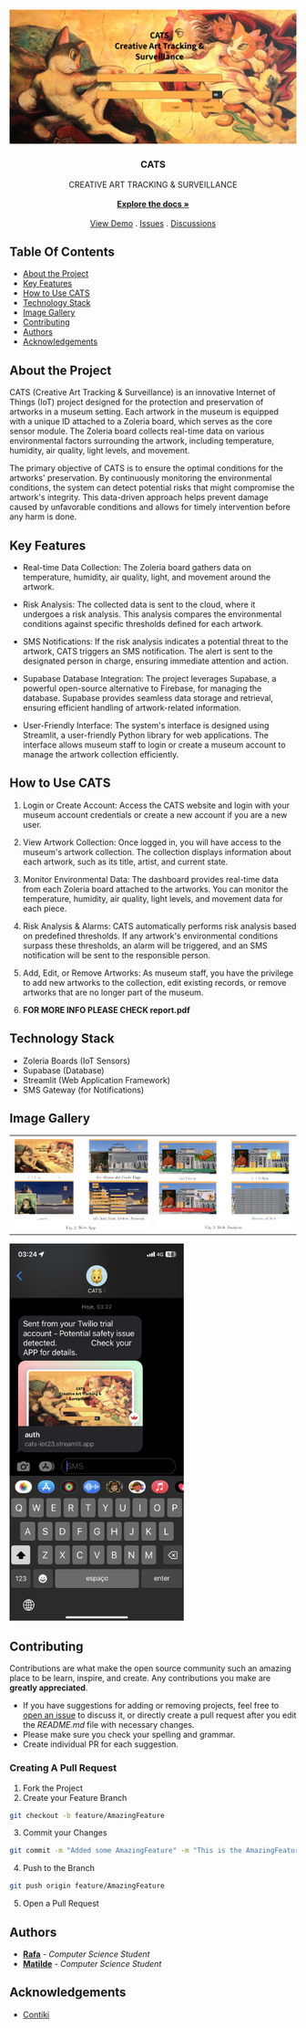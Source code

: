 <br/>
<p align="center">
  <a href="https://github.com/rain-ho/cats">
    <img src="images/preview.png">
  </a>
  <h3 align="center">CATS   
</h3>

  <p align="center">
            CREATIVE ART TRACKING & SURVEILLANCE
    <br/>
    <br/>
    <a href="https://github.com/rain-ho/cats"><strong>Explore the docs »</strong></a>
    <br/>
    <br/>
    <a href="cats-iot23.streamit.app">View Demo</a>
    .
    <a href="https://github.com/rain-ho/cats/issues">Issues</a>
    .
    <a href="https://github.com/rain-ho/cats/discussions">Discussions</a>
  </p>
</p>



## Table Of Contents

* [About the Project](#about-the-project)
* [Key Features](#key-features)
* [How to Use CATS](#how-to-use-cats)
* [Technology Stack](#technology-stack)
* [Image Gallery](#image-gallery)
* [Contributing](#contributing)
* [Authors](#authors)
* [Acknowledgements](#acknowledgements)




## About the Project
CATS (Creative Art Tracking & Surveillance) is an innovative Internet of Things (IoT) project designed for the protection and preservation of artworks in a museum setting. Each artwork in the museum is equipped with a unique ID attached to a Zoleria board, which serves as the core sensor module. The Zoleria board collects real-time data on various environmental factors surrounding the artwork, including temperature, humidity, air quality, light levels, and movement.

The primary objective of CATS is to ensure the optimal conditions for the artworks' preservation. By continuously monitoring the environmental conditions, the system can detect potential risks that might compromise the artwork's integrity. This data-driven approach helps prevent damage caused by unfavorable conditions and allows for timely intervention before any harm is done.

## Key Features
* Real-time Data Collection: The Zoleria board gathers data on temperature, humidity, air quality, light, and movement around the artwork.

* Risk Analysis: The collected data is sent to the cloud, where it undergoes a risk analysis. This analysis compares the environmental conditions against specific thresholds defined for each artwork.

* SMS Notifications: If the risk analysis indicates a potential threat to the artwork, CATS triggers an SMS notification. The alert is sent to the designated person in charge, ensuring immediate attention and action.

* Supabase Database Integration: The project leverages Supabase, a powerful open-source alternative to Firebase, for managing the database. Supabase provides seamless data storage and retrieval, ensuring efficient handling of artwork-related information.

* User-Friendly Interface: The system's interface is designed using Streamlit, a user-friendly Python library for web applications. The interface allows museum staff to login or create a museum account to manage the artwork collection efficiently.

## How to Use CATS
1. Login or Create Account: Access the CATS website and login with your museum account credentials or create a new account if you are a new user.

2. View Artwork Collection: Once logged in, you will have access to the museum's artwork collection. The collection displays information about each artwork, such as its title, artist, and current state.

3. Monitor Environmental Data: The dashboard provides real-time data from each Zoleria board attached to the artworks. You can monitor the temperature, humidity, air quality, light levels, and movement data for each piece.

4. Risk Analysis & Alarms: CATS automatically performs risk analysis based on predefined thresholds. If any artwork's environmental conditions surpass these thresholds, an alarm will be triggered, and an SMS notification will be sent to the responsible person.

5. Add, Edit, or Remove Artworks: As museum staff, you have the privilege to add new artworks to the collection, edit existing records, or remove artworks that are no longer part of the museum.

6. **FOR MORE INFO PLEASE CHECK report.pdf**

## Technology Stack
* Zoleria Boards (IoT Sensors)
* Supabase (Database)
* Streamlit (Web Application Framework)
* SMS Gateway (for Notifications)

## Image Gallery

<table>
  <tr>
    <td><img src="images/webapp.png"></td>
    <td><img src="images/riskanalysis.png"></td>
  </tr>
</table>

 <td><img src="images/phone.png"></td>



## Contributing

Contributions are what make the open source community such an amazing place to be learn, inspire, and create. Any contributions you make are **greatly appreciated**.
* If you have suggestions for adding or removing projects, feel free to [open an issue](https://github.com/rain-ho/cats/issues/new) to discuss it, or directly create a pull request after you edit the *README.md* file with necessary changes.
* Please make sure you check your spelling and grammar.
* Create individual PR for each suggestion.


### Creating A Pull Request

1. Fork the Project
2. Create your Feature Branch
```sh
git checkout -b feature/AmazingFeature
```
3. Commit your Changes
```sh
git commit -m "Added some AmazingFeature" -m "This is the AmazingFeature Description"
```
4. Push to the Branch
```sh
git push origin feature/AmazingFeature
```
5. Open a Pull Request

## Authors

* **[Rafa](https://github.com/rain-ho/)** - *Computer Science Student*
* **[Matilde](https://github.com/uc2019233490)** - *Computer Science Student* 
  
## Acknowledgements

* [Contiki](https://github.com/contiki-os/contiki)

